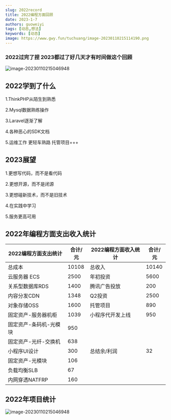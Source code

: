 ```yaml
---
slug: 2022record
title: 2022编程方面回顾
date: 2023-1-7
authors: guoweiyi
tags: [动态,想法]
keywords: [动态]
image: https://www.gwy.fun/tuchuang/image-20230110215114190.png
---
```


### 2022过完了捏 2023都过了好几天才有时间做这个回顾

<!-- truncate -->

![image-20230110215046948](https://www.gwy.fun/tuchuang/image-20230110215114190.png)

## 2022学到了什么                    

1.ThinkPHP从陌生到熟悉            

2.Mysql数据熟练操作     

3.Laravel逐渐了解                 

4.各种恶心的SDK文档               

5.运维工作 更轻车熟路 托管项目+++ 

##  2023展望                         

1.更想写代码，而不是看代码        

2.更想开源，而不是闭源            

3.更想碰新技术，而不是旧技术      

4.在实践中学习                   

5.服务更高可用        

## 2022年编程方面支出收入统计

| 2022编程方面支出统计   | 合计/元 | 2022编程方面收入统计 | 合计/元 |
| ---------------------- | ------- | -------------------- | ------- |
| 总成本                 | 10108   | 总收入               | 10140   |
| 云服务器 ECS           | 2500    | 年初投资             | 5600    |
| 关系型数据库RDS        | 1400    | 腾讯广告投放         | 200     |
| 内容分发CDN            | 1348    | Q2投资               | 2500    |
| 对象存储OSS            | 1600    | 托管项目             | 890     |
| 固定资产-服务器机柜    | 1039    | 小程序代开发上线     | 950     |
| 固定资产-条码机-光模块 | 950     |                      |         |
| 固定资产-光纤-交换机   | 638     |                      |         |
| 小程序UI设计           | 300     | 总结余/利润          | 32      |
| 固定资产-光模块        | 106     |                      |         |
| 负载均衡SLB            | 67      |                      |         |
| 内网穿透NATFRP         | 160     |                      |         |
## 2022年项目统计
![image-20230110215046948](https://cdn.gwy.fun/tuchuang/image-20230110215046948.png)
